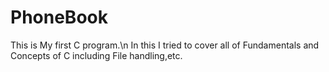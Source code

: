 # PhoneBook
This is My first C program.\n
In this I tried to cover all of Fundamentals and Concepts of C including File handling,etc.
